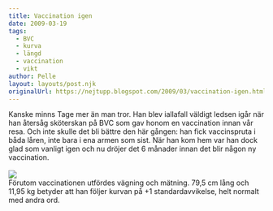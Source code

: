 ```yaml
---
title: Vaccination igen
date: 2009-03-19
tags: 
  - BVC
  - kurva
  - längd
  - vaccination
  - vikt	
author: Pelle
layout: layouts/post.njk
originalUrl: https://nejtupp.blogspot.com/2009/03/vaccination-igen.html
---
```


Kanske minns Tage mer än man tror. Han blev iallafall väldigt ledsen igår när han återsåg sköterskan på BVC som gav honom en vaccination innan vår resa. Och inte skulle det bli bättre den här gången: han fick vaccinspruta i båda låren, inte bara i ena armen som sist. När han kom hem var han dock glad som vanligt igen och nu dröjer det 6 månader innan det blir någon ny vaccination.<br><br><img src="../../../../img/Tillv%C3%A4xtkurva,+mars+2009.jpg"><br>Förutom vaccinationen utfördes vägning och mätning. 79,5 cm lång och 11,95 kg betyder att han följer kurvan på +1 standardavvikelse, helt normalt med andra ord.
